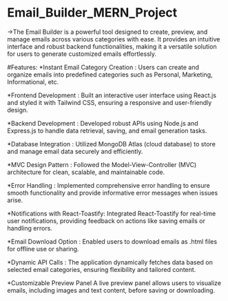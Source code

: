 ﻿# Email_Builder_MERN_Project

->The Email Builder is a powerful tool designed to create, preview, and manage emails across various categories with ease. It provides an intuitive interface and robust backend functionalities, making it a versatile solution for users to generate customized emails effortlessly.

#Features:
*Instant Email Category Creation :
Users can create and organize emails into predefined categories such as Personal, Marketing, Informational, etc.

*Frontend Development :
Built an interactive user interface using React.js and styled it with Tailwind CSS, ensuring a responsive and user-friendly design.

*Backend Development :
Developed robust APIs using Node.js and Express.js to handle data retrieval, saving, and email generation tasks.

*Database Integration :
Utilized MongoDB Atlas (cloud database) to store and manage email data securely and efficiently.

*MVC Design Pattern :
Followed the Model-View-Controller (MVC) architecture for clean, scalable, and maintainable code.

*Error Handling :
Implemented comprehensive error handling to ensure smooth functionality and provide informative error messages when issues arise.

*Notifications with React-Toastify:
Integrated React-Toastify for real-time user notifications, providing feedback on actions like saving emails or handling errors.

*Email Download Option :
Enabled users to download emails as .html files for offline use or sharing.

*Dynamic API Calls :
The application dynamically fetches data based on selected email categories, ensuring flexibility and tailored content.

*Customizable Preview Panel
A live preview panel allows users to visualize emails, including images and text content, before saving or downloading.
